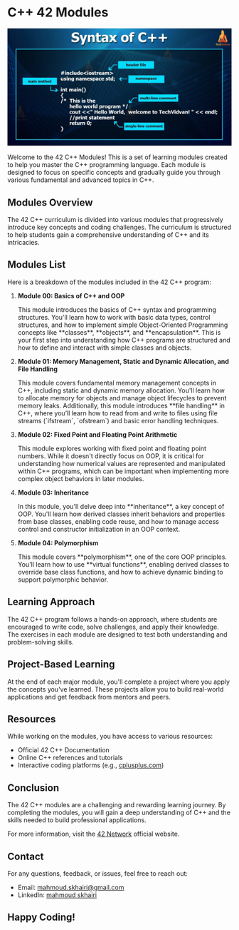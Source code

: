 <h1>C++ 42 Modules</h1>
<!-- <img src="./images.png" alt="logo"> -->
<img src="./Capture.png" alt="logo">
<p>Welcome to the 42 C++ Modules! This is a set of learning modules created to help you master the C++ programming language. Each module is designed to focus on specific concepts and gradually guide you through various fundamental and advanced topics in C++.</p>

<h2>Modules Overview</h2>
<p>The 42 C++ curriculum is divided into various modules that progressively introduce key concepts and coding challenges. The curriculum is structured to help students gain a comprehensive understanding of C++ and its intricacies.</p>

<h2>Modules List</h2>
<p>Here is a breakdown of the modules included in the 42 C++ program:</p>

<ol>
         <li><strong>Module 00: Basics of C++ and OOP</strong>
            <p>This module introduces the basics of C++ syntax and programming structures. You'll learn how to work with basic data types, control structures, and how to implement simple Object-Oriented Programming concepts like **classes**, **objects**, and **encapsulation**. This is your first step into understanding how C++ programs are structured and how to define and interact with simple classes and objects.</p>
        </li>
        <li><strong>Module 01: Memory Management, Static and Dynamic Allocation, and File Handling</strong>
            <p>This module covers fundamental memory management concepts in C++, including static and dynamic memory allocation. You'll learn how to allocate memory for objects and manage object lifecycles to prevent memory leaks. Additionally, this module introduces **file handling** in C++, where you’ll learn how to read from and write to files using file streams (`ifstream`, `ofstream`) and basic error handling techniques.</p>
        </li>
        <li><strong>Module 02: Fixed Point and Floating Point Arithmetic</strong>
            <p>This module explores working with fixed point and floating point numbers. While it doesn't directly focus on OOP, it is critical for understanding how numerical values are represented and manipulated within C++ programs, which can be important when implementing more complex object behaviors in later modules.</p>
        </li>
        <li><strong>Module 03: Inheritance</strong>
            <p>In this module, you'll delve deep into **inheritance**, a key concept of OOP. You'll learn how derived classes inherit behaviors and properties from base classes, enabling code reuse, and how to manage access control and constructor initialization in an OOP context.</p>
        </li>
        <li><strong>Module 04: Polymorphism</strong>
            <p>This module covers **polymorphism**, one of the core OOP principles. You'll learn how to use **virtual functions**, enabling derived classes to override base class functions, and how to achieve dynamic binding to support polymorphic behavior.</p>
        </li>
</ol>

<h2>Learning Approach</h2>
<p>The 42 C++ program follows a hands-on approach, where students are encouraged to write code, solve challenges, and apply their knowledge. The exercises in each module are designed to test both understanding and problem-solving skills.</p>

<h2>Project-Based Learning</h2>
<p>At the end of each major module, you'll complete a project where you apply the concepts you've learned. These projects allow you to build real-world applications and get feedback from mentors and peers.</p>

<h2>Resources</h2>
<p>While working on the modules, you have access to various resources:</p>
<ul>
    <li>Official 42 C++ Documentation</li>
    <li>Online C++ references and tutorials</li>
    <li>Interactive coding platforms (e.g., <a href="https://www.cplusplus.com/" target="_blank">cplusplus.com</a>)</li>
</ul>

<h2>Conclusion</h2>
<p>The 42 C++ modules are a challenging and rewarding learning journey. By completing the modules, you will gain a deep understanding of C++ and the skills needed to build professional applications.</p>

<footer>
    <p>For more information, visit the <a href="https://www.42.fr/en/home" target="_blank">42 Network</a> official website.</p>

<h2>Contact</h2>
<p>For any questions, feedback, or issues, feel free to reach out:</p>
<ul>
<li>Email: <a href="mailto:mahmoud.skhairi@gmail.com">mahmoud.skhairi@gmail.com</a></li>
<li>LinkedIn: <a href="https://www.linkedin.com/in/mahmoud-skhairi" target="_blank">mahmoud skhairi</a></li>
</ul>

<h2>Happy Coding!</h2>
</footer>
